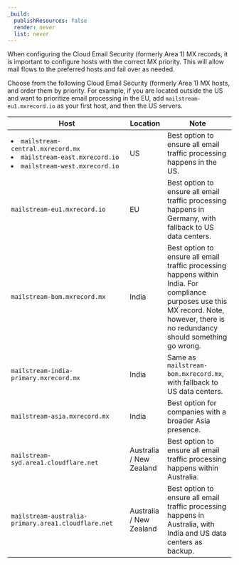 ```yaml
---
_build:
  publishResources: false
  render: never
  list: never
---
```


When configuring the Cloud Email Security (formerly Area 1) MX records, it is important to configure hosts with the correct MX priority. This will allow mail flows to the preferred hosts and fail over as needed.

Choose from the following Cloud Email Security (formerly Area 1) MX hosts, and order them by priority. For example, if you are located outside the US and want to prioritize email processing in the EU, add `mailstream-eu1.mxrecord.io` as your first host, and then the US servers.

Host <div style="width: 250px;"> | Location | Note
--- | --- | ---
<un><li>`mailstream-central.mxrecord.mx`</li> <li>`mailstream-east.mxrecord.io`</li> <li>`mailstream-west.mxrecord.io`</li></un> | US | Best option to ensure all email traffic processing happens in the US.
`mailstream-eu1.mxrecord.io` | EU | Best option to ensure all email traffic processing happens in Germany, with fallback to US data centers.
`mailstream-bom.mxrecord.mx` | India | Best option to ensure all email traffic processing happens within India. For compliance purposes use this MX record. Note, however, there is no redundancy should something go wrong.
`mailstream-india-primary.mxrecord.mx` | India | Same as `mailstream-bom.mxrecord.mx`, with fallback to US data centers.
`mailstream-asia.mxrecord.mx` | India | Best option for companies with a broader Asia presence.
`mailstream-syd.area1.cloudflare.net` | Australia / New Zealand | Best option to ensure all email traffic processing happens within Australia.
`mailstream-australia-primary.area1.cloudflare.net` | Australia / New Zealand | Best option to ensure all email traffic processing happens in Australia, with India and US data centers as backup.